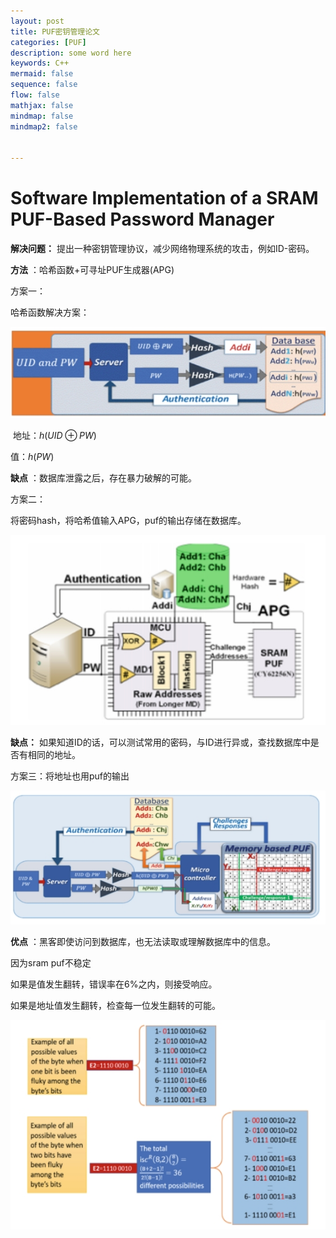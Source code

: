```yaml
---
layout: post
title: PUF密钥管理论文
categories: [PUF]
description: some word here
keywords: C++
mermaid: false
sequence: false
flow: false
mathjax: false
mindmap: false
mindmap2: false


---
```


# Software Implementation of a SRAM PUF-Based Password Manager

**解决问题：** 提出一种密钥管理协议，减少网络物理系统的攻击，例如ID-密码。

**方法** ：哈希函数+可寻址PUF生成器(APG)

方案一：

哈希函数解决方案：

![](/images/posts/srampuf/1.png)

 地址：$h(UID⊕PW)$ 

值：$h(PW)$ 

**缺点** ：数据库泄露之后，存在暴力破解的可能。

方案二：

将密码hash，将哈希值输入APG，puf的输出存储在数据库。

![](/images/posts/srampuf/2.png)

**缺点：** 如果知道ID的话，可以测试常用的密码，与ID进行异或，查找数据库中是否有相同的地址。

方案三：将地址也用puf的输出

![](/images/posts/srampuf/3.png)

**优点** ：黑客即使访问到数据库，也无法读取或理解数据库中的信息。

因为sram puf不稳定

如果是值发生翻转，错误率在6%之内，则接受响应。

如果是地址值发生翻转，检查每一位发生翻转的可能。

![](/images/posts/srampuf/4.png)
